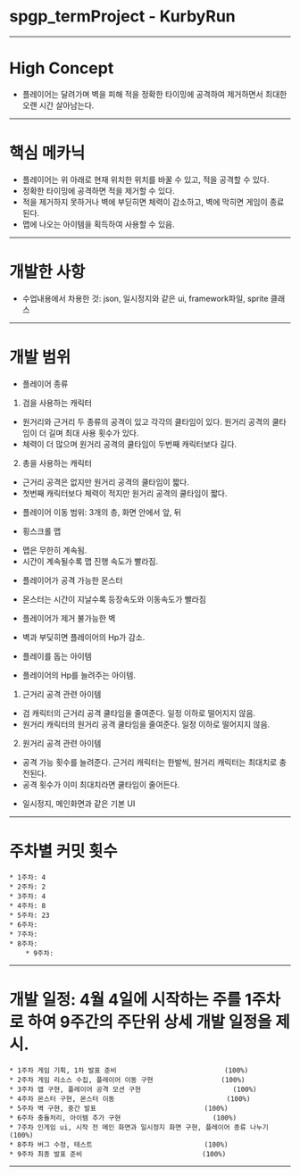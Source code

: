 # spgp_termProject - KurbyRun
-------------------------------------------------------------------------------------------------------------
# High Concept
* 플레이어는 달려가며 벽을 피해 적을 정확한 타이밍에 공격하여 제거하면서 최대한 오랜 시간 살아남는다.
-------------------------------------------------------------------------------------------------------------
# 핵심 메카닉
* 플레이어는 위 아래로 현재 위치한 위치를 바꿀 수 있고, 적을 공격할 수 있다.
* 정확한 타이밍에 공격하면 적을 제거할 수 있다.
* 적을 제거하지 못하거나 벽에 부딛히면 체력이 감소하고, 벽에 막히면 게임이 종료된다.
* 맵에 나오는 아이템을 획득하여 사용할 수 있음.
-------------------------------------------------------------------------------------------------------------
# 개발한 사항
- 수업내용에서 차용한 것: json, 일시정지와 같은 ui, framework파일, sprite 클래스
-------------------------------------------------------------------------------------------------------------
# 개발 범위
* 플레이어 종류
1. 검을 사용하는 캐릭터
- 원거리와 근거리 두 종류의 공격이 있고 각각의 쿨타임이 있다. 원거리 공격의 쿨타임이 더 길며 최대 사용 횟수가 있다.
- 체력이 더 많으며 원거리 공격의 쿨타임이 두번째 캐릭터보다 길다.
2. 총을 사용하는 캐릭터
- 근거리 공격은 없지만 원거리 공격의 쿨타임이 짧다.
- 첫번째 캐릭터보다 체력이 적지만 원거리 공격의 쿨타임이 짧다.

* 플레이어 이동 범위: 3개의 층, 화면 안에서 앞, 뒤

* 횡스크롤 맵
- 맵은 무한히 계속됨.
- 시간이 계속될수록 맵 진행 속도가 빨라짐.

* 플레이어가 공격 가능한 몬스터
- 몬스터는 시간이 지날수록 등장속도와 이동속도가 빨라짐

* 플레이어가 제거 불가능한 벽
- 벽과 부딪히면 플레이어의 Hp가 감소.

* 플레이를 돕는 아이템
- 플레이어의 Hp를 늘려주는 아이템.
1. 근거리 공격 관련 아이템 
- 검 캐릭터의 근거리 공격 쿨타임을 줄여준다. 일정 이하로 떨어지지 않음.
- 원거리 캐릭터의 원거리 공격 쿨타임을 줄여준다. 일정 이하로 떨어지지 않음.
2. 원거리 공격 관련 아이템 
- 공격 가능 횟수를 늘려준다. 근거리 캐릭터는 한발씩, 원거리 캐릭터는 최대치로 충전된다.
- 공격 횟수가 이미 최대치라면 쿨타임이 줄어든다.

* 일시정지, 메인화면과 같은 기본 UI
-------------------------------------------------------------------------------------------------------------
# 주차별 커밋 횟수
	* 1주차: 4
 	* 2주차: 2
  	* 3주차: 4
   	* 4주차: 8
	* 5주차: 23
 	* 6주차:
  	* 7주차:
   	* 8주차:
    	* 9주차:
-------------------------------------------------------------------------------------------------------------
# 개발 일정: 4월 4일에 시작하는 주를 1주차로 하여 9주간의 주단위 상세 개발 일정을 제시.
	* 1주차 게임 기획, 1차 발표 준비							(100%)
 	* 2주차 게임 리소스 수집, 플레이어 이동 구현					(100%)
 	* 3주차 맵 구현, 플레이어 공격 모션 구현 						(100%)
 	* 4주차 몬스터 구현, 몬스터 이동							(100%)
 	* 5주차 벽 구현, 중간 발표							(100%)
 	* 6주차 충돌처리, 아이템 추가 구현						(100%)
 	* 7주차 인게임 ui, 시작 전 메인 화면과 일시정지 화면 구현, 플레이어 종류 나누기	(100%)
 	* 8주차 버그 수정, 테스트							(100%)
 	* 9주차 최종 발표 준비								(100%)
-------------------------------------------------------------------------------------------------------------
